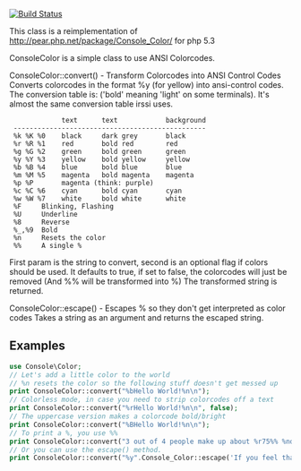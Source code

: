 [![Build Status](https://secure.travis-ci.org/localgod/ConsoleColor.png?branch=master)](http://travis-ci.org/localgod/ConsoleColor)

This class is a reimplementation of http://pear.php.net/package/Console_Color/ for php 5.3 

ConsoleColor is a simple class to use ANSI Colorcodes.

ConsoleColor::convert() - Transform Colorcodes into ANSI Control Codes  
  Converts colorcodes in the format %y (for yellow) into ansi-control
  codes. The conversion table is: ('bold' meaning 'light' on some
  terminals). It's almost the same conversion table irssi uses.
  
                 text      text            background
     ------------------------------------------------
     %k %K %0    black     dark grey       black
     %r %R %1    red       bold red        red
     %g %G %2    green     bold green      green
     %y %Y %3    yellow    bold yellow     yellow
     %b %B %4    blue      bold blue       blue
     %m %M %5    magenta   bold magenta    magenta
     %p %P       magenta (think: purple)
     %c %C %6    cyan      bold cyan       cyan
     %w %W %7    white     bold white      white
     %F     Blinking, Flashing
     %U     Underline
     %8     Reverse
     %_,%9  Bold
     %n     Resets the color
     %%     A single %

  First param is the string to convert, second is an optional flag if
  colors should be used. It defaults to true, if set to false, the
  colorcodes will just be removed (And %% will be transformed into %)
  The transformed string is returned.
  
ConsoleColor::escape() - Escapes % so they don't get interpreted as color codes
  Takes a string as an argument and returns the escaped string.
  
## Examples
```php
use Console\Color;
// Let's add a little color to the world
// %n resets the color so the following stuff doesn't get messed up
print ConsoleColor::convert("%bHello World!%n\n");
// Colorless mode, in case you need to strip colorcodes off a text
print ConsoleColor::convert("%rHello World!%n\n", false);
// The uppercase version makes a colorcode bold/bright
print ConsoleColor::convert("%BHello World!%n\n");
// To print a %, you use %%
print ConsoleColor::convert("3 out of 4 people make up about %r75%% %nof the world population.\n");
// Or you can use the escape() method.
print ConsoleColor::convert("%y".Console_Color::escape('If you feel that you do everying wrong, be random, there\'s a 50% Chance of making the right decision.')."%n\n");
```
